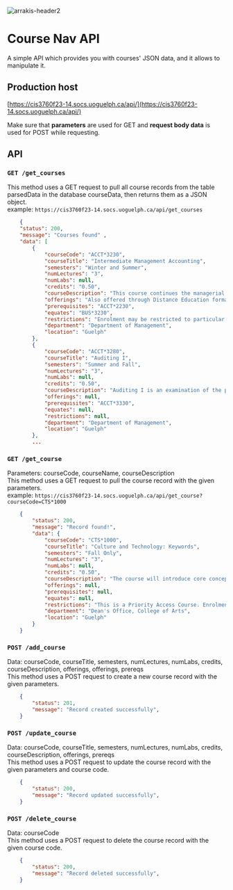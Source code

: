 ![arrakis-header2](https://cis3760f23-14.socs.uoguelph.ca/components/course_finder.png)
# Course Nav API

A simple API which provides you with courses' JSON data, and it allows to manipulate it.

## Production host 
[https://cis3760f23-14.socs.uoguelph.ca/api/](https://cis3760f23-14.socs.uoguelph.ca/api/)

Make sure that **parameters** are used for GET and **request body data** is used for POST while requesting. 

## API

### `GET /get_courses`
This method uses a GET request to pull all course records from the table parsedData in the database courseData, then returns them as a JSON object.<br/>
example: `https://cis3760f23-14.socs.uoguelph.ca/api/get_courses`<br/>
```json
    {
    "status": 200,
    "message": "Courses found" ,
    "data": [
        {
            "courseCode": "ACCT*3230",
            "courseTitle": "Intermediate Management Accounting",
            "semesters": "Winter and Summer",
            "numLectures": "3",
            "numLabs": null,
            "credits": "0.50",
            "courseDescription": "This course continues the managerial decision making focus of ACCT*2230. Topics include process costing, transfer pricing, the decision making process, variances and performance measurement.",
            "offerings": "Also offered through Distance Education format.",
            "prerequisites": "ACCT*2230",
            "equates": "BUS*3230",
            "restrictions": "Enrolment may be restricted to particular degrees or programs. See department for more information.",
            "department": "Department of Management",
            "location": "Guelph"
        },
        {
            "courseCode": "ACCT*3280",
            "courseTitle": "Auditing I",
            "semesters": "Summer and Fall",
            "numLectures": "3",
            "numLabs": null,
            "credits": "0.50",
            "courseDescription": "Auditing I is an examination of the principles and theory underlying the practice of auditing. Concepts of materiality and audit risk are examined and discussed. Sources and techniques for gathering auditing evidence will also be examined. Modern organizations rely on information systems, technology and internal controls to manage and monitor their operations and the impact of these systems on the quality of information produced and on the scope of audits are important elements of this course.",
            "offerings": null,
            "prerequisites": "ACCT*3330",
            "equates": null,
            "restrictions": null,
            "department": "Department of Management",
            "location": "Guelph"
        },
        ...
```
### `GET /get_course`
Parameters: courseCode, courseName, courseDescription<br/>
This method uses a GET request to pull the course record with the given parameters.<br/>
example: `https://cis3760f23-14.socs.uoguelph.ca/api/get_course?courseCode=CTS*1000`<br/>
```json
    {
        "status": 200,
        "message": "Record found!",
        "data": {
            "courseCode": "CTS*1000",
            "courseTitle": "Culture and Technology: Keywords",
            "semesters": "Fall Only",
            "numLectures": "3",
            "numLabs": null,
            "credits": "0.50",
            "courseDescription": "The course will introduce core concepts and skills for digital literacy in connection with big questions facing culture and society. Students will engage with words used to think through the relationships between information and communication technologies and big ideas related to ethics, culture, and how we understand what it is to be human. Students will learn to write for a web audience through the creation of their own weblog.",
            "offerings": null,
            "prerequisites": null,
            "equates": null,
            "restrictions": "This is a Priority Access Course. Enrolment may be restricted to particular programs, specializations, majors or semester levels during certain periods.",
            "department": "Dean's Office, College of Arts",
            "location": "Guelph"
        }
    }
```
### `POST /add_course`
Data: courseCode, courseTitle, semesters, numLectures, numLabs, credits, courseDescription, offerings, offerings, prereqs<br/>
This method uses a POST request to create a new course record with the given parameters.<br/>
```json
    {
        "status": 201,
        "message": "Record created successfully",
    }  
```

### `POST /update_course`
Data: courseCode, courseTitle, semesters, numLectures, numLabs, credits, courseDescription, offerings, prereqs<br/>
This method uses a POST request to update the course record with the given parameters and course code.<br/>
```json
    {
        "status": 200,
        "message": "Record updated successfully",
    }  
```

### `POST /delete_course`
Data: courseCode<br/>
This method uses a POST request to delete the course record with the given course code.<br/>
```json
    {
        "status": 200,
        "message": "Record deleted successfully",
    }  
```
